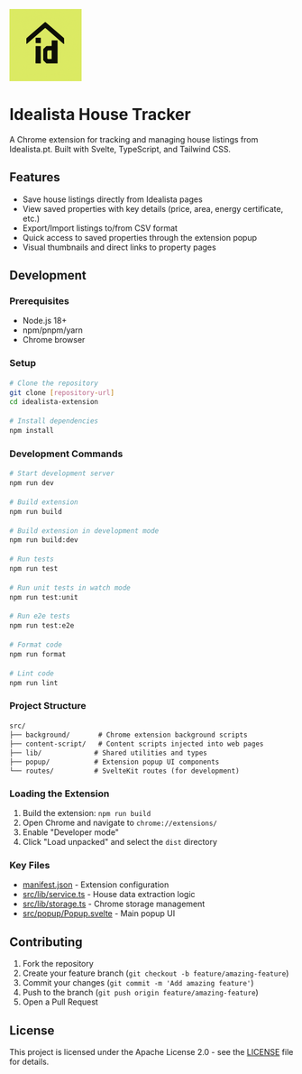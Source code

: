 ![Idealista House Tracker](src/assets/icon128.png)

# Idealista House Tracker

A Chrome extension for tracking and managing house listings from Idealista.pt. Built with Svelte, TypeScript, and Tailwind CSS.

## Features

- Save house listings directly from Idealista pages
- View saved properties with key details (price, area, energy certificate, etc.)
- Export/Import listings to/from CSV format
- Quick access to saved properties through the extension popup
- Visual thumbnails and direct links to property pages

## Development

### Prerequisites

- Node.js 18+
- npm/pnpm/yarn
- Chrome browser

### Setup

```bash
# Clone the repository
git clone [repository-url]
cd idealista-extension

# Install dependencies
npm install
```

### Development Commands

```bash
# Start development server
npm run dev

# Build extension
npm run build

# Build extension in development mode
npm run build:dev

# Run tests
npm run test

# Run unit tests in watch mode
npm run test:unit

# Run e2e tests
npm run test:e2e

# Format code
npm run format

# Lint code
npm run lint
```

### Project Structure

```
src/
├── background/       # Chrome extension background scripts
├── content-script/   # Content scripts injected into web pages
├── lib/             # Shared utilities and types
├── popup/           # Extension popup UI components
└── routes/          # SvelteKit routes (for development)
```

### Loading the Extension

1. Build the extension: `npm run build`
2. Open Chrome and navigate to `chrome://extensions/`
3. Enable "Developer mode"
4. Click "Load unpacked" and select the `dist` directory

### Key Files

- [manifest.json](manifest.json) - Extension configuration
- [src/lib/service.ts](src/lib/service.ts) - House data extraction logic
- [src/lib/storage.ts](src/lib/storage.ts) - Chrome storage management
- [src/popup/Popup.svelte](src/popup/Popup.svelte) - Main popup UI

## Contributing

1. Fork the repository
2. Create your feature branch (`git checkout -b feature/amazing-feature`)
3. Commit your changes (`git commit -m 'Add amazing feature'`)
4. Push to the branch (`git push origin feature/amazing-feature`)
5. Open a Pull Request

## License

This project is licensed under the Apache License 2.0 - see the [LICENSE](LICENSE) file for details.